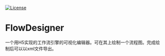 [![License](https://img.shields.io/badge/license-anti996-green.svg)](https://github.com/wanlinus/Anti996-License/blob/master/LICENSE)

FlowDesigner
===
一个用H5实现的工作流引擎的可视化编辑器。可在其上绘制一个流程图。完成绘制后可以以xml文件导出。
